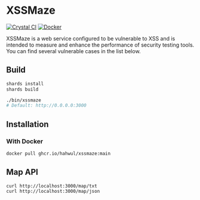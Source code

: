 # XSSMaze

[![Crystal CI](https://github.com/hahwul/xssmaze/actions/workflows/crystal.yml/badge.svg)](https://github.com/hahwul/xssmaze/actions/workflows/crystal.yml)
[![Docker](https://github.com/hahwul/xssmaze/actions/workflows/docker-publish.yml/badge.svg)](https://github.com/hahwul/xssmaze/actions/workflows/docker-publish.yml)

XSSMaze is a web service configured to be vulnerable to XSS and is intended to measure and enhance the performance of security testing tools. You can find several vulnerable cases in the list below.

## Build
```bash
shards install
shards build

./bin/xssmaze
# Default: http://0.0.0.0:3000
```

## Installation
### With Docker
```bash
docker pull ghcr.io/hahwul/xssmaze:main
```

## Map API
```
curl http://localhost:3000/map/txt
curl http://localhost:3000/map/json
```